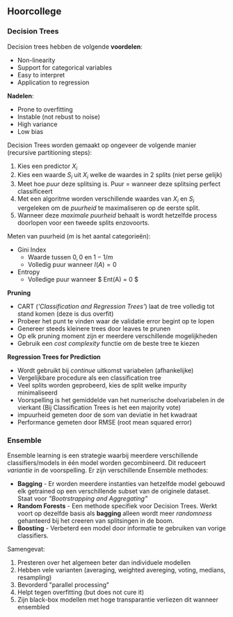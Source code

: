 ## Hoorcollege

### Decision Trees

Decision trees hebben de volgende **voordelen**:

* Non-linearity
* Support for categorical variables
* Easy to interpret
* Application to regression

**Nadelen**:

* Prone to overfitting
* Instable (not rebust to noise)
* High variance
* Low bias

Decision Trees worden gemaakt op ongeveer de volgende manier (recursive partitioning steps):

1. Kies een predictor $X_i$
2. Kies een waarde $S_i$ uit $X_i$ welke de waardes in 2 splits (niet perse gelijk)
3. Meet hoe *puur* deze splitsing is. Puur = wanneer deze splitsing perfect classificeert
4. Met een algoritme worden verschillende waardes van $X_i$ en $S_i$ vergeleken om de *puurheid* te maximaliseren op de eerste split.
5. Wanneer deze *maximale puurheid* behaalt is wordt hetzelfde process doorlopen voor een tweede splits enzovoorts.

Meten van puurheid ($m$ is het aantal categorieën):


* Gini Index
    * Waarde tussen $0,0$ en $1 - 1 / m$
    * Volledig puur wanneer $I(A) = 0$
* Entropy
    * Volledige puur wanneer $ Ent(A) = 0 $

**Pruning**

* CART (*'Classification and Regression Trees'*) laat de tree volledig tot stand komen (deze is dus overfit)
* Probeer het punt te vinden waar de validatie error begint op te lopen
* Genereer steeds kleinere trees door leaves te prunen
* Op elk pruning moment zijn er meerdere verschillende mogelijkheden
* Gebruik een *cost complexity* functie om de beste tree te kiezen

**Regression Trees for Prediction**

* Wordt gebruikt bij *continue* uitkomst variabelen (afhankelijke)
* Vergelijkbare procedure als een classification tree
* Veel splits worden geprobeerd, kies de split welke impurity minimaliseerd
* Voorspelling is het gemiddelde van het numerische doelvariabelen in de vierkant (Bij Classification Trees is het een majority vote)
* impuurheid gemeten door de som van deviatie in het kwadraat
* Performance gemeten door RMSE (root mean squared error)

### Ensemble

Ensemble learning is een strategie waarbij meerdere verschillende classifiers/models in één model worden gecombineerd. Dit reduceert *variantie* in de voorspelling. Er zijn verschillende Ensemble methodes:

* **Bagging** - Er worden meerdere instanties van hetzelfde model gebouwd elk getrained op een verschillende subset van de originele dataset. Staat voor *"Bootrstrapping and Aggregating"*
* **Random Forests** - Een methode specifiek voor Decision Trees. Werkt voort op dezelfde basis als **bagging** alleen wordt meer *randomness* gehanteerd bij het creeren van splitsingen in de boom.
* **Boosting** - Verbeterd een model door informatie te gebruiken van vorige classifiers.

Samengevat:

1. Presteren over het algemeen beter dan individuele modellen
2. Hebben vele varianten (averaging, weighted avereging, voting, medians, resampling)
3. Bevorderd "parallel processing"
4. Helpt tegen overfitting (but does not cure it)
5. Zijn black-box modellen met hoge transparantie verliezen dit wanneer ensembled